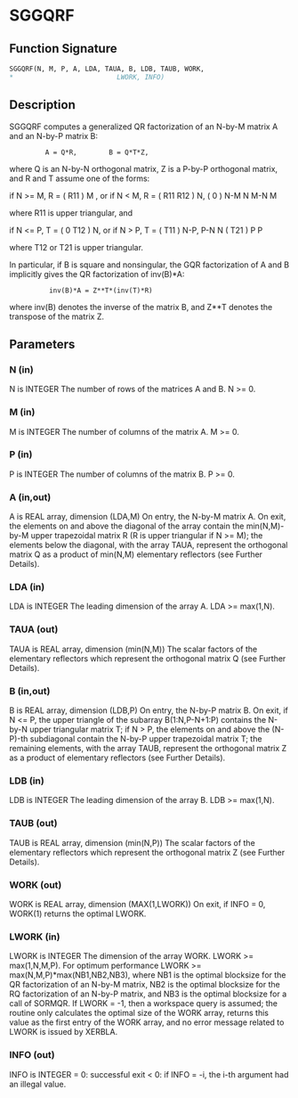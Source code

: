 # SGGQRF

## Function Signature

```fortran
SGGQRF(N, M, P, A, LDA, TAUA, B, LDB, TAUB, WORK,
*                          LWORK, INFO)
```

## Description


 SGGQRF computes a generalized QR factorization of an N-by-M matrix A
 and an N-by-P matrix B:

             A = Q*R,        B = Q*T*Z,

 where Q is an N-by-N orthogonal matrix, Z is a P-by-P orthogonal
 matrix, and R and T assume one of the forms:

 if N >= M,  R = ( R11 ) M  ,   or if N < M,  R = ( R11  R12 ) N,
                 (  0  ) N-M                         N   M-N
                    M

 where R11 is upper triangular, and

 if N <= P,  T = ( 0  T12 ) N,   or if N > P,  T = ( T11 ) N-P,
                  P-N  N                           ( T21 ) P
                                                      P

 where T12 or T21 is upper triangular.

 In particular, if B is square and nonsingular, the GQR factorization
 of A and B implicitly gives the QR factorization of inv(B)*A:

              inv(B)*A = Z**T*(inv(T)*R)

 where inv(B) denotes the inverse of the matrix B, and Z**T denotes the
 transpose of the matrix Z.

## Parameters

### N (in)

N is INTEGER The number of rows of the matrices A and B. N >= 0.

### M (in)

M is INTEGER The number of columns of the matrix A. M >= 0.

### P (in)

P is INTEGER The number of columns of the matrix B. P >= 0.

### A (in,out)

A is REAL array, dimension (LDA,M) On entry, the N-by-M matrix A. On exit, the elements on and above the diagonal of the array contain the min(N,M)-by-M upper trapezoidal matrix R (R is upper triangular if N >= M); the elements below the diagonal, with the array TAUA, represent the orthogonal matrix Q as a product of min(N,M) elementary reflectors (see Further Details).

### LDA (in)

LDA is INTEGER The leading dimension of the array A. LDA >= max(1,N).

### TAUA (out)

TAUA is REAL array, dimension (min(N,M)) The scalar factors of the elementary reflectors which represent the orthogonal matrix Q (see Further Details).

### B (in,out)

B is REAL array, dimension (LDB,P) On entry, the N-by-P matrix B. On exit, if N <= P, the upper triangle of the subarray B(1:N,P-N+1:P) contains the N-by-N upper triangular matrix T; if N > P, the elements on and above the (N-P)-th subdiagonal contain the N-by-P upper trapezoidal matrix T; the remaining elements, with the array TAUB, represent the orthogonal matrix Z as a product of elementary reflectors (see Further Details).

### LDB (in)

LDB is INTEGER The leading dimension of the array B. LDB >= max(1,N).

### TAUB (out)

TAUB is REAL array, dimension (min(N,P)) The scalar factors of the elementary reflectors which represent the orthogonal matrix Z (see Further Details).

### WORK (out)

WORK is REAL array, dimension (MAX(1,LWORK)) On exit, if INFO = 0, WORK(1) returns the optimal LWORK.

### LWORK (in)

LWORK is INTEGER The dimension of the array WORK. LWORK >= max(1,N,M,P). For optimum performance LWORK >= max(N,M,P)*max(NB1,NB2,NB3), where NB1 is the optimal blocksize for the QR factorization of an N-by-M matrix, NB2 is the optimal blocksize for the RQ factorization of an N-by-P matrix, and NB3 is the optimal blocksize for a call of SORMQR. If LWORK = -1, then a workspace query is assumed; the routine only calculates the optimal size of the WORK array, returns this value as the first entry of the WORK array, and no error message related to LWORK is issued by XERBLA.

### INFO (out)

INFO is INTEGER = 0: successful exit < 0: if INFO = -i, the i-th argument had an illegal value.

